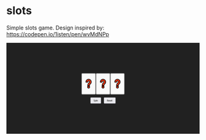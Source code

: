 # slots
Simple slots game. Design inspired by: https://codepen.io/1isten/pen/wvMdNPp

![slots](/img/slots.png)